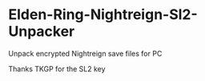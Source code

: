 # Elden-Ring-Nightreign-Sl2-Unpacker
Unpack encrypted Nightreign save files for PC

Thanks TKGP for the SL2 key
